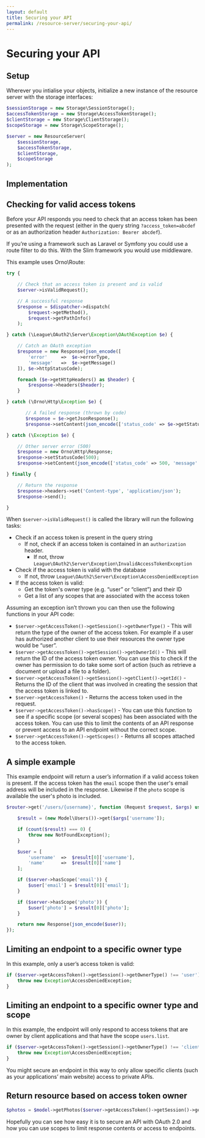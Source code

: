 ```yaml
---
layout: default
title: Securing your API
permalink: /resource-server/securing-your-api/
---
```


# Securing your API

## Setup

Wherever you intialise your objects, initialize a new instance of the resource server with the storage interfaces:

~~~ php
$sessionStorage = new Storage\SessionStorage();
$accessTokenStorage = new Storage\AccessTokenStorage();
$clientStorage = new Storage\ClientStorage();
$scopeStorage = new Storage\ScopeStorage();

$server = new ResourceServer(
    $sessionStorage,
    $accessTokenStorage,
    $clientStorage,
    $scopeStorage
);
~~~


## Implementation

##  Checking for valid access tokens

Before your API responds you need to check that an access token has been presented with the request (either in the query string `?access_token=abcdef` or as an authorization header `Authorization: Bearer abcdef`).

If you’re using a framework such as Laravel or Symfony you could use a route filter to do this. With the Slim framework you would use middleware.

This example uses Orno\Route:

~~~ php
try {

    // Check that an access token is present and is valid
    $server->isValidRequest();

    // A successful response
    $response = $dispatcher->dispatch(
        $request->getMethod(),
        $request->getPathInfo()
    );

} catch (\League\OAuth2\Server\Exception\OAuthException $e) {

    // Catch an OAuth exception
    $response = new Response(json_encode([
        'error'     =>  $e->errorType,
        'message'   =>  $e->getMessage()
    ]), $e->httpStatusCode);

    foreach ($e->getHttpHeaders() as $header) {
        $response->headers($header);
    }

} catch (\Orno\Http\Exception $e) {

       // A failed response (thrown by code)
       $response = $e->getJsonResponse();
       $response->setContent(json_encode(['status_code' => $e->getStatusCode(), 'message' => $e->getMessage()]));

} catch (\Exception $e) {

    // Other server error (500)
    $response = new Orno\Http\Response;
    $response->setStatusCode(500);
    $response->setContent(json_encode(['status_code' => 500, 'message' => $e->getMessage()]));

} finally {

    // Return the response
    $response->headers->set('Content-type', 'application/json');
    $response->send();

}
~~~

When `$server->isValidRequest()` is called the library will run the following tasks:

* Check if an access token is present in the query string
    * If not, check if an access token is contained in an `authorization` header.
        * If not, throw `League\OAuth2\Server\Exception\InvalidAccessTokenException`
* Check if the access token is valid with the database
    * If not, throw `League\OAuth2\Server\Exception\AccessDeniedException`
* If the access token is valid:
    * Get the token's owner type (e.g. “user” or “client”) and their ID
    * Get a list of any scopes that are associated with the access token

Assuming an exception isn’t thrown you can then use the following functions in your API code:

* `$server->getAccessToken()->getSession()->getOwnerType()` - This will return the type of the owner of the access token. For example if a user has authorized another client to use their resources the owner type would be “user”.
* `$server->getAccessToken()->getSession()->getOwnerId()` - This will return the ID of the access token owner. You can use this to check if the owner has permission to do take some sort of action (such as retrieve a document or upload a file to a folder).
* `$server->getAccessToken()->getSession()->getClient()->getId()` - Returns the ID of the client that was involved in creating the session that the access token is linked to.
* `$server->getAccessToken()` - Returns the access token used in the request.
* `$server->getAccessToken()->hasScope()` - You can use this function to see if a specific scope (or several scopes) has been associated with the access token. You can use this to limit the contents of an API response or prevent access to an API endpoint without the correct scope.
* `$server->getAccessToken()->getScopes()` - Returns all scopes attached to the access token.

## A simple example

This example endpoint will return a user’s information if a valid access token is present. If the access token has the `email` scope then the user's email address will be included in the response. Likewise if the `photo` scope is available the user's photo is included.

~~~ php
$router->get('/users/{username}', function (Request $request, $args) use ($server) {

    $result = (new Model\Users())->get($args['username']);

    if (count($result) === 0) {
        throw new NotFoundException();
    }

    $user = [
        'username'  =>  $result[0]['username'],
        'name'      =>  $result[0]['name']
    ];

    if ($server->hasScope('email')) {
        $user['email'] = $result[0]['email'];
    }

    if ($server->hasScope('photo')) {
        $user['photo'] = $result[0]['photo'];
    }

    return new Response(json_encode($user));
});
~~~

## Limiting an endpoint to a specific owner type

In this example, only a user’s access token is valid:

~~~ php
if ($server->getAccessToken()->getSession()->getOwnerType() !== 'user') {
    throw new Exception\AccessDeniedException;
}
~~~

## Limiting an endpoint to a specific owner type and scope

In this example, the endpoint will only respond to access tokens that are owner by client applications and that have the scope `users.list`.

~~~ php
if ($server->getAccessToken()->getSession()->getOwnerType() !== 'client' && $server->getAccessToken()->hasScope('users.list')) {
    throw new Exception\AccessDeniedException;
}
~~~

You might secure an endpoint in this way to only allow specific clients (such as your applications’ main website) access to private APIs.

## Return resource based on access token owner

~~~ php
$photos = $model->getPhotos($server->getAccessToken()->getSession()->getOwnerId());
~~~


Hopefully you can see how easy it is to secure an API with OAuth 2.0 and how you can use scopes to limit response contents or access to endpoints.